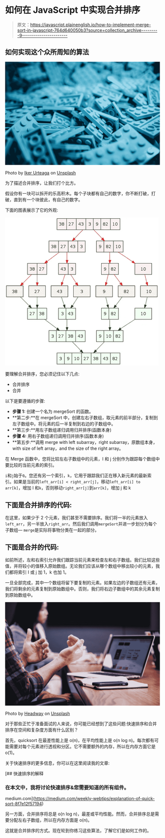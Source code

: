 # 如何在 JavaScript 中实现合并排序

> 原文：<https://javascript.plainenglish.io/how-to-implement-merge-sort-in-javascript-764d640050b3?source=collection_archive---------9----------------------->

## 如何实现这个众所周知的算法

![](img/3de65c4cba9458dcc6b02752a77bf1b6.png)

Photo by [Iker Urteaga](https://unsplash.com/@iurte?utm_source=medium&utm_medium=referral) on [Unsplash](https://unsplash.com?utm_source=medium&utm_medium=referral)

为了描述合并排序，让我们打个比方。

假设你有一块可以拆开的乐高积木。每个子块都有自己的数字，你不断打破，打破，直到有一个块彼此，有自己的数字。

下面的图表展示了它的外观:

![](img/2f55d9348f98966bc7d2f852236a19f8.png)

要理解合并排序，您必须记住以下几点:

*   合并排序
*   合并

以下是要遵循的步骤:

*   **步骤 1:** 创建一个名为 mergeSort 的函数。
*   **第二步:**在 mergeSort 中，创建左右子数组，取元素的前半部分，复制到左子数组中。将元素的后一半复制到右边的子数组中。
*   **第三步:**用左子数组递归调用归并排序(函数本身)
*   **步骤 4:** 用右子数组递归调用归并排序(函数本身)
*   **第五步:**调用 merge with left subarray，right subarray，原数组本身，with size of left array，and the size of the right array。

在 Merge 函数中，您将比较左右子数组中的元素，I 和 j 分别作为跟踪每个数组中要比较的当前元素的索引。

`i`和`j`始于`0`。您还有另一个索引，`k`，它用于跟踪我们正在移入新元素的最新索引。如果是当前的`left_arr[i] < right_arr[j]`，移动`left_arr[i] to arr[k]`，增加 I 和`k`，否则移动`right_arr[j]`到`arr[k]`，增加 j 和 k

## 下面是合并排序的代码:

在这里，如果少于 2 个元素，我们甚至不需要排序。我们将一半的元素放入`left_arr`，另一半放入`right_arr`。然后我们调用`mergeSort`并进一步划分为每个子数组— `merge`是实际将事物分类在一起的部分。

## 下面是合并的代码:

如前所述，左和右索引允许我们跟踪当前元素来检查左和右子数组。我们比较这些值，并将较小的值移入原始数组。无论我们应该从哪个数组中移出较小的元素，我们都将索引 I 或 j 加 1，k 也加 1。

一旦全部完成，其中一个数组将留下要复制的元素。如果左边的子数组还有元素，我们将剩余的元素复制到原始数组中。否则，我们将右边子数组中的其余元素复制到原始数组中。

![](img/a7f3d671d06481db6831796b5b079f06.png)

Photo by [Headway](https://unsplash.com/@headwayio?utm_source=medium&utm_medium=referral) on [Unsplash](https://unsplash.com?utm_source=medium&utm_medium=referral)

对于那些正忙于准备面试的人来说，你可能已经想到了这些问题:快速排序和合并排序在空间和复杂度方面有什么区别？

首先，quicksort 在最差性能上是 o(n)，在平均性能上是 o(n log n)。每次都有可能需要对每个元素进行透视和分区。它不需要额外的内存，所以在内存方面它是 o(1)。

关于快速排序的更多信息，你可以在这里阅读我的文章:

[](https://medium.com/weekly-webtips/explanation-of-quick-sort-8f7e12f57194) [## 快速排序的解释

### 在本文中，我将讨论快速排序&您需要知道的所有组件。

medium.com](https://medium.com/weekly-webtips/explanation-of-quick-sort-8f7e12f57194) 

另一方面，合并排序将总是 o(n log n)，最差或平均性能。然而，合并排序总是需要分配左右子数组，所以在内存方面是 o(n)。

这就是合并排序的方式。现在轮到你练习这些算法，了解它们是如何工作的。